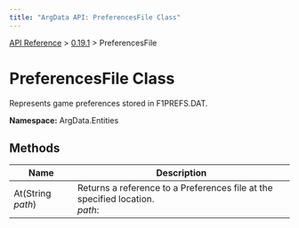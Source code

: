 ```yaml
---
title: "ArgData API: PreferencesFile Class"
---
```


[API Reference](/argdata/api) &gt; [0.19.1](/argdata/api/0.19.1) &gt; PreferencesFile

# PreferencesFile Class

Represents game preferences stored in F1PREFS.DAT.

**Namespace:** ArgData.Entities

## Methods

<table class="table table-bordered table-striped ">
<thead>
  <tr>
    <th>Name</th>
    <th>Description</th>
  </tr>
</thead>
<tbody>
  <tr>
    <td>At(String <em>path</em>)</td>
    <td>Returns a reference to a Preferences file at the specified location.<br /><em>path</em>: <br /></td>
  </tr>
</tbody>
</table>


